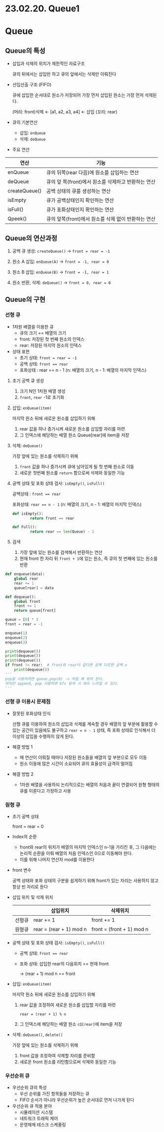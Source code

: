 # 23.02.20. Queue1

# Queue

## Queue의 특성

- 삽입과 삭제의 위치가 제한적인 자료구조
    
    큐의 뒤에서는 삽입만 하고 큐의 앞에서는 삭제만 이뤄진다
    
- 선입선출 구조 (FIFO)
    
    큐에 삽입한 순서대로 원소가 저장되어 가장 먼저 삽입된 원소는 가장 먼저 삭제된다.
    
    (머리: front)삭제 ← [a1, a2, a3, a4] ← 삽입 (꼬리: rear)
    
- 큐의 기본연산
    - 삽입: `enQueue`
    - 삭제: `deQueue`
- 주요 연산

| 연산 | 기능 |
| --- | --- |
| enQueue | 큐의 뒤쪽(rear 다음)에 원소를 삽입하는 연산 |
| deQueue | 큐의 앞 쪽(front)에서 원소를 삭제하고 반환하는 연산 |
| createQueue() | 공백 상태의 큐를 생성하는 연산 |
| isEmpty | 큐가 공백상태인지 확인하는 연산 |
| isFull() | 큐가 포화상태인지 확인하는 연산 |
| Qpeek() | 큐의 앞쪽(front)에서 원소를 삭제 없이 반환하는 연산 |

## Queue의 연산과정

1) 공백 큐 생성: `createQueue()`  → `front = rear = -1`

2) 원소 A 삽입: `enQueue(A)` → `front = -1, rear = 0`

3) 원소 B 삽입: `enQueue(B)` → `front = -1, rear = 1`

4) 원소 반환, 삭제: `deQueue()` → `front = 0, rear = 0`

## Queue의 구현

### 선형 큐

- 1차원 배열을 이용한 큐
    - 큐의 크기 == 배열의 크기
    - front: 저장된 첫 번째 원소의 인덱스
    - rear: 저장된 마지막 원소의 인덱스
- 상태 표현
    - 초기 상태: `front = rear = -1`
    - 공백 상태: `front == rear`
    - 포화상태 : rear == n - 1 (n: 배열의 크기, n - 1: 배열의 마지막 인덱스)
1. 초기 공백 큐 생성
    1. 크기 N인 1차원 배열 생성
    2. `front`, `rear` -1로 초기화
2. 삽입: `enQueue(item)`
    
    마지막 원소 뒤에 새로운 원소를 삽입하기 위해
    
    1. rear 값을 하나 증가시켜 새로운 원소를 삽입할 자리를 마련
    2. 그 인덱스에 해당하는 배열 원소 Queue[rear]에 item을 저장
3. 삭제: `deQueue()`
    
    가장 앞에 있는 원소를 삭제하기 위해
    
    1. `front` 값을 하나 증가시켜 큐에 남아있게 될 첫 번째 원소로 이동
    2. 새로운 첫번째 원소를 `return` 함으로써 삭제와 동일한 기능
4. 공백 상태 및 포화 상태 검사: `isEmpty()`, `isFull()`
    
    공백상태 : `front == rear`
    
    포화상태: `rear == n - 1` (n: 배열의 크기, n - 1: 배열의 마지막 인덱스) 
    
    ```python
    def isEmpty():
    		return front == rear
    
    def Full():
    		return rear == len(Queue) - 1
    ```
    
5. 검색
    1. 가장 앞에 있는 원소를 검색해서 반환하는 연산
    2. 현재 front 한 자리 뒤 `front + 1`에 있는 원소, 즉 큐의 첫 번째에 있는 원소를 반환

```python
def enqueue(data):
    global rear
    rear += 1
    queue[rear] = data

def dequeue():
    global front
    front += 1
    return queue[front]

queue = [0] * 3
front = rear = -1

enqueue(1)
enqueue(2)
enqueue(3)

print(dequeue())
print(dequeue())
print(dequeue())
if front != rear:  # front와 rear이 같다면 공백 다르면 공백 x
    print(dequeue())
'''
pop을 사용하려면 queue.pop(0) -> 처럼 해 줘야 된다.
하지만 append, pop 사용하면 bfs 탐색 시 매우 느려질 수 있다.
'''
```

### 선형 큐 이용시 문제점

- 잘못된 포화상태 인식
    
    선형 큐를 이용하여 원소의 삽입과 삭제를 계속할 경우 배열의 앞 부분에 활용할 수 있는 공간이 있음에도 불구하고 `rear = n - 1` 상태, 즉 포화 상태로 인식해서 더 이상의 삽입을 수행하지 않게 된다.
    
- 해결 방법 1
    - 매 연산이 이뤄질 때마다 저장된 원소들을 배열의 앞 부분으로 모두 이동
    - 원소 이동에 많은 시간이 소요되어 큐의 효율성이 급격히 떨어짐
- 해결 방법 2
    - 1차원 배열을 사용하되 논리적으로는 배열의 처음과 끝이 연결되어 원형 형태의 큐를 이룬다고 가정하고 사용

### 원형 큐

- 초기 공백 상태
    
    front = rear = 0
    
- Index의 순환
    - front와 rear의 위치가 배열의 마지막 인덱스인 n-1을 가리킨 후, 그 다음에는 논리적 순환을 이뤄 배열의 처음 인덱스인 0으로 이동해야 한다.
    - 이를 위해 나머지 연산자 mod를 이용한다
- front 변수
    
    공백 상태와 포화 상태의 구분을 쉽게하기 위해 front가 있는 자리는 사용하지 않고 항상 빈 자리로 둔다
    
- 삽입 위치 및 삭제 위치
    
    
    |  | 삽입위치 | 삭제위치 |
    | --- | --- | --- |
    | 선형큐 | rear += 1 | front += 1 |
    | 원형큐 | rear = (rear + 1) mod n | front = (front + 1) mod n |
- 공백 상태 및 포화 상태 검사: `isEmpty()`, `isFull()`
    - 공백 상태: `front == rear`
    - 포화 상태: 삽입한 rear의 다음위치 == 현재 front
        
        → (rear + 1) mod n == front
        
- 삽입: `enQueue(item)`
    
    마지막 원소 뒤에 새로운 원소를 삽입하기 위해
    
    1. rear 값을 조정하여 새로운 원소를 삽입할 자리를 마련
        
        `rear = (rear + 1) % n`
        
    2. 그 인덱스에 해당하는 배열 원소 `cQ[rear]`에 item을 저장
- 삭제: `deQueue()`, `delete()`
    
    가장 앞에 있는 원소를 삭제하기 위해
    
    1. front 값을 조정하여 삭제할 자리를 준비함
    2. 새로운 front 원소를 리턴함으로써 삭제와 동일한 기능

### 우선순위 큐

- 우선순위 큐의 특성
    - 우선 순위를 가진 항목들을 저장하는 큐
    - FIFO 순서가 아니라 우선순위가 높은 순서대로 먼저 나가게 된다
- 우선순위 큐 적용 분야
    - 시뮬레이션 시스템
    - 네트워크 트래픽 제어
    - 운영체제 테스크 스케줄링